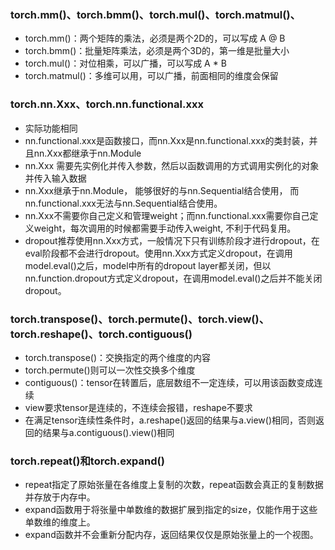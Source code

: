 ### torch.mm()、torch.bmm()、torch.mul()、torch.matmul()、
- torch.mm()：两个矩阵的乘法，必须是两个2D的，可以写成 A @ B
- torch.bmm()：批量矩阵乘法，必须是两个3D的，第一维是批量大小
- torch.mul()：对位相乘，可以广播，可以写成 A * B
- torch.matmul()：多维可以用，可以广播，前面相同的维度会保留

### torch.nn.Xxx、torch.nn.functional.xxx
- 实际功能相同
- nn.functional.xxx是函数接口，而nn.Xxx是nn.functional.xxx的类封装，并且nn.Xxx都继承于nn.Module
- nn.Xxx 需要先实例化并传入参数，然后以函数调用的方式调用实例化的对象并传入输入数据
- nn.Xxx继承于nn.Module， 能够很好的与nn.Sequential结合使用， 而nn.functional.xxx无法与nn.Sequential结合使用。
- nn.Xxx不需要你自己定义和管理weight；而nn.functional.xxx需要你自己定义weight，每次调用的时候都需要手动传入weight, 不利于代码复用。
- dropout推荐使用nn.Xxx方式，一般情况下只有训练阶段才进行dropout，在eval阶段都不会进行dropout。使用nn.Xxx方式定义dropout，在调用model.eval()之后，model中所有的dropout layer都关闭，但以nn.function.dropout方式定义dropout，在调用model.eval()之后并不能关闭dropout。

### torch.transpose()、torch.permute()、torch.view()、torch.reshape()、torch.contiguous()
- torch.transpose()：交换指定的两个维度的内容
- torch.permute()则可以一次性交换多个维度
- contiguous()：tensor在转置后，底层数组不一定连续，可以用该函数变成连续
- view要求tensor是连续的，不连续会报错，reshape不要求
- 在满足tensor连续性条件时，a.reshape()返回的结果与a.view()相同，否则返回的结果与a.contiguous().view()相同

### torch.repeat()和torch.expand()
- repeat指定了原始张量在各维度上复制的次数，repeat函数会真正的复制数据并存放于内存中。
- expand函数用于将张量中单数维的数据扩展到指定的size，仅能作用于这些单数维的维度上。
- expand函数并不会重新分配内存，返回结果仅仅是原始张量上的一个视图。
